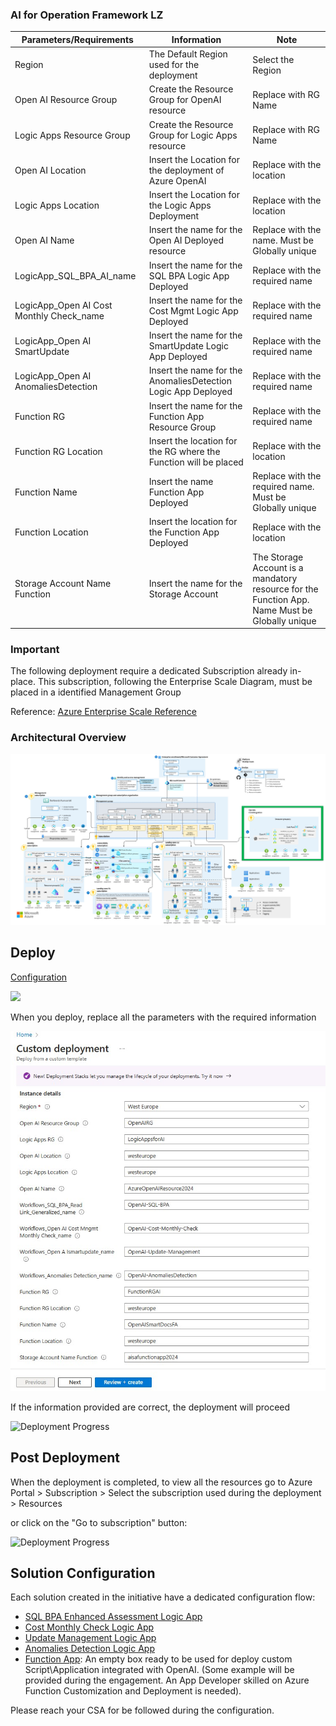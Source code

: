 <h3>AI for Operation Framework LZ</h3>
 
| **Parameters/Requirements** | **Information** | **Note** |
| ------------- | ------------- | ------------- |
| Region | The Default Region used for the deployment | Select the Region  |
| Open AI Resource Group | Create the Resource Group for OpenAI resource | Replace with RG Name |
| Logic Apps Resource Group | Create the Resource Group for Logic Apps resource | Replace with RG Name |
| Open AI Location | Insert the Location for the deployment of Azure OpenAI | Replace with the location |
| Logic Apps Location | Insert the Location for the Logic Apps Deployment | Replace with the location |
| Open AI Name | Insert the name for the Open AI Deployed resource | Replace with the name. Must be Globally unique |
| LogicApp_SQL_BPA_AI_name | Insert the name for the SQL BPA Logic App Deployed | Replace with the required name |
| LogicApp_Open AI Cost Monthly Check_name | Insert the name for the Cost Mgmt Logic App Deployed | Replace with the required name |
| LogicApp_Open AI SmartUpdate | Insert the name for the SmartUpdate Logic App Deployed | Replace with the required name |
| LogicApp_Open AI AnomaliesDetection | Insert the name for the AnomaliesDetection Logic App Deployed | Replace with the required name |
| Function RG | Insert the name for the Function App Resource Group | Replace with the required name |
| Function RG Location | Insert the location for the RG where the Function will be placed | Replace with the location |
| Function Name | Insert the name Function App Deployed | Replace with the required name. Must be Globally unique |
| Function Location | Insert the location for the Function App Deployed | Replace with the location |
| Storage Account Name Function | Insert the name for the Storage Account | The Storage Account is a mandatory resource for the Function App. Name Must be Globally unique |

<h3> Important </h3>
 The following deployment require a dedicated Subscription already in-place. This subscription, following the Enterprise Scale Diagram, must be placed in a identified Management Group

 Reference:
 [Azure Enterprise Scale Reference](https://learn.microsoft.com/en-us/azure/cloud-adoption-framework/ready/landing-zone/#azure-landing-zone-architecture)

 <h3> Architectural Overview </h3>

 ![OpenAI-CoreIntegration LZ](./images/OpenAI-CoreIntegration_page-0001.jpg)

<h2>Deploy</h2>

<a href="https://github.com/microsoft/AI-for-Operations-Framework/blob/main/OpenAI-CoreIntegrationLZ/README.md#ai-for-operation-framework-lz" target="_blank">Configuration</a>


<a href="https://portal.azure.com/#create/Microsoft.Template/uri/https%3A%2F%2Fraw.githubusercontent.com%2Fmicrosoft%2FAI-for-Operations-Framework%2Frefs%2Fheads%2Fmain%2FOpenAI-CoreIntegrationLZ%2FAIServicesForInfraELZ.json" target="_blank">
  <img src="https://aka.ms/deploytoazurebutton"/>
</a>

When you deploy, replace all the parameters with the required information

![Deploy](./images/deploy.jpeg)

If the information provided are correct, the deployment will proceed

![Deployment Progress](./images/start_deployment.jpeg)

<h2>Post Deployment</h2>

When the deployment is completed, to view all the resources go to Azure Portal > Subscription > Select the subscription used during the deployment > Resources

or click on the "Go to subscription" button:

![Deployment Progress](./images/deployment_complete.jpeg)

<h2>Solution Configuration</h2>

Each solution created in the initiative have a dedicated configuration flow:

- [SQL BPA Enhanced Assessment Logic App](../Arc-SQL%20BPA/README.md)
- [Cost Monthly Check Logic App](../CostMonthlyCheck/README.md)
- [Update Management Logic App](../UpdateManagement/README.md)
- [Anomalies Detection Logic App](../AnomaliesDetection/README.md)
- [Function App](../FunctionAppSmartDocs/README.md): An empty box ready to be used for deploy custom Script\Application integrated with OpenAI. (Some example will be provided during the engagement. An App Developer skilled on Azure Function Customization and Deployment is needed).

Please reach your CSA for be followed during the configuration.